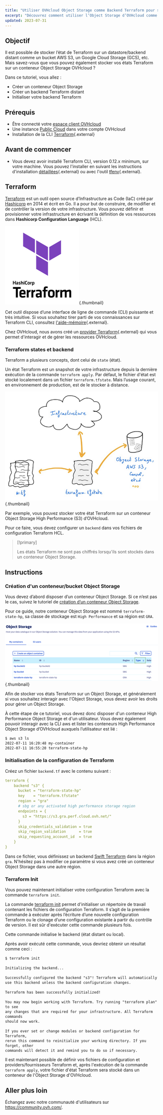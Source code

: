 ```yaml
---
title: "Utiliser OVHcloud Object Storage comme Backend Terraform pour stocker votre état (state) Terraform"
excerpt: "Découvrez comment utiliser l’Object Storage d’OVHcloud comme Backend Terraform pour stocker votre état (state) Terraform"
updated: 2023-07-31
---
```


## Objectif

Il est possible de stocker l’état de Terraform sur un datastore/backend distant comme un bucket AWS S3, un Google Cloud Storage (GCS), etc. Mais savez-vous que vous pouvez également stocker vos états Terraform sur un conteneur Object Storage OVHcloud ?

Dans ce tutoriel, vous allez :

- Créer un conteneur Object Storage
- Créer un backend Terraform distant
- Initialiser votre backend Terraform

## Prérequis

- Être connecté votre [espace client OVHcloud](https://www.ovh.com/auth?onsuccess=https%3A%2F%2Fwww.ovh.com%2Fmanager%2Fpublic-cloud&ovhSubsidiary=fr)
- Une instance [Public Cloud](https://www.ovhcloud.com/fr-ca/public-cloud/) dans votre compte OVHcloud
- Installation de la CLI [Terraform](https://www.terraform.io/downloads){.external}

## Avant de commencer

* Vous devez avoir installé Terraform CLI, version 0.12.x minimum, sur votre machine. Vous pouvez l'installer en suivant les instructions d'installation [détaillées](https://www.terraform.io/docs/cli/index.html){.external} ou avec l'outil [tfenv](https://github.com/tfutils/tfenv){.external}.

## Terraform

[Terraform](https://www.terraform.io/) est un outil open source d’Infrastructure as Code (IaC) créé par [Hashicorp](https://www.hashicorp.com/) en 2014 et écrit en Go. Il a pour but de construire, de modifier et de contrôler la version de votre infrastructure. Vous pouvez définir et provisionner votre infrastructure en écrivant la définition de vos ressources dans **Hashicorp Configuration Language** (HCL).

![Terraform](images/terraform.png){.thumbnail}

Cet outil dispose d’une interface de ligne de commande (CLI) puissante et très intuitive.
Si vous souhaitez tirer parti de vos connaissances sur Terraform CLI, consultez [l'aide-mémoire](https://github.com/scraly/terraform-cheat-sheet/blob/master/terraform-cheat-sheet.pdf){.external}.

Chez OVHcloud, nous avons créé un [provider Terraform](https://registry.terraform.io/providers/ovh/ovh/latest){.external} qui vous permet d'interagir et de gérer les ressources OVHcloud.

### Terraform states et backend

Terraform a plusieurs concepts, dont celui de `state` (état).

Un état Terraform est un snapshot de votre infrastructure depuis la dernière exécution de la commande `terraform apply`.
Par défaut, le fichier d'état est stocké localement dans un fichier `terraform.tfstate`.
Mais l’usage courant, en environnement de production, est de le stocker à distance.

![Terraform state schema](images/schema.png){.thumbnail}

Par exemple, vous pouvez stocker votre état Terraform sur un conteneur Object Storage High Performance (S3) d’OVHcloud.

Pour ce faire, vous devez configurer un `backend` dans vos fichiers de configuration Terraform HCL.

> [!primary]
> 
> Les états Terraform ne sont pas chiffrés lorsqu'ils sont stockés dans un conteneur Object Storage.

## Instructions

### Création d'un conteneur/bucket Object Storage

Vous devez d’abord disposer d’un conteneur Object Storage. Si ce n’est pas le cas, suivez le tutoriel de [création d’un conteneur Object Storage](/pages/storage_and_backup/object_storage/s3_getting_started_with_object_storage).

Pour ce guide, notre conteneur Object Storage est nommé `terraform-state-hp`, sa classe de stockage est `High Performance` et sa région est `GRA`.

![terraform state container in OVHcloud Object Storage](images/object_storage.png){.thumbnail}

Afin de stocker vos états Terraform sur un Object Storage, et généralement si vous souhaitez interagir avec l'Object Storage, vous devez avoir les droits pour gérer un Object Storage.

À cette étape de ce tutoriel, vous devez donc disposer d'un conteneur High Performance Object Storage et d'un utilisateur. Vous devez également pouvoir interagir avec la CLI aws et lister les conteneurs High Performance Object Storage d’OVHcloud auxquels l’utilisateur est lié :

```
$ aws s3 ls
2022-07-11 16:20:48 my-container
2022-07-11 16:55:20 terraform-state-hp
```

### Initialisation de la configuration de Terraform

Créez un fichier `backend.tf` avec le contenu suivant :

```yaml
terraform {
    backend "s3" {
      bucket = "terraform-state-hp"
      key    = "terraform.tfstate"
      region = "gra"
      # sbg or any activated high performance storage region
      endpoints = {
        s3 = "https://s3.gra.perf.cloud.ovh.net/"
      }
      skip_credentials_validation = true
      skip_region_validation      = true
      skip_requesting_account_id  = true
    }
}
```

Dans ce fichier, vous définissez un backend [Swift Terraform](https://www.terraform.io/language/settings/backends/s3) dans la région `gra`. N'hésitez pas à modifier ce paramètre si vous avez créé un conteneur Object Storage dans une autre région.

### Terraform Init

Vous pouvez maintenant initialiser votre configuration Terraform avec la commande `terraform init`.

La commande [terraform init](https://www.terraform.io/cli/commands/init) permet d'initialiser un répertoire de travail contenant les fichiers de configuration Terraform. Il s’agit de la première commande à exécuter après l’écriture d’une nouvelle configuration Terraform ou le clonage d’une configuration existante à partir du contrôle de version. Il est sûr d'exécuter cette commande plusieurs fois.

Cette commande initialise le backend (état distant ou local).

Après avoir exécuté cette commande, vous devriez obtenir un résultat comme ceci :

```console
$ terraform init

Initializing the backend...

Successfully configured the backend "s3"! Terraform will automatically
use this backend unless the backend configuration changes.

Terraform has been successfully initialized!

You may now begin working with Terraform. Try running "terraform plan" to see
any changes that are required for your infrastructure. All Terraform commands
should now work.

If you ever set or change modules or backend configuration for Terraform,
rerun this command to reinitialize your working directory. If you forget, other
commands will detect it and remind you to do so if necessary.
```

Il est maintenant possible de définir vos fichiers de configuration et providers/fournisseurs Terraform et, après l'exécution de la commande `terraform apply`, votre fichier d'état Terraform sera stocké dans un conteneur de l'Object Storage d'OVHcloud.

## Aller plus loin

Échangez avec notre communauté d'utilisateurs sur <https://community.ovh.com/>.
